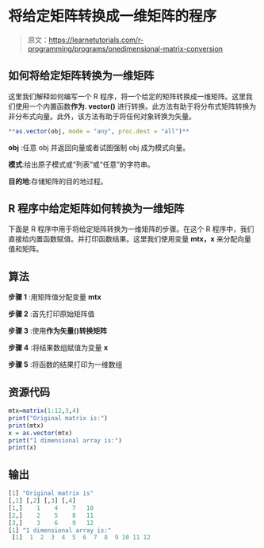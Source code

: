 # 将给定矩阵转换成一维矩阵的程序

> 原文：<https://learnetutorials.com/r-programming/programs/onedimensional-matrix-conversion>

## 如何将给定矩阵转换为一维矩阵

这里我们解释如何编写一个 R 程序，将一个给定的矩阵转换成一维矩阵。这里我们使用一个内置函数**作为. vector()** 进行转换。此方法有助于将分布式矩阵转换为非分布式向量。此外，该方法有助于将任何对象转换为矢量。

```r
**as.vector(obj, mode = "any", proc.dest = "all")** 

```

**obj** :任意 obj 并返回向量或者试图强制 obj 成为模式向量。

**模式**:给出原子模式或“列表”或“任意”的字符串。

**目的地**:存储矩阵的目的地过程。

## R 程序中给定矩阵如何转换为一维矩阵

下面是 R 程序中用于将给定矩阵转换为一维矩阵的步骤。在这个 R 程序中，我们直接给内置函数赋值。并打印函数结果。这里我们使用变量 **mtx，x** 来分配向量值和矩阵。

## 算法

**步骤 1** :用矩阵值分配变量 **mtx**

**步骤 2** :首先打印原始矩阵值

**步骤 3** :使用**作为矢量()转换矩阵**

**步骤 4** :将结果数组赋值为变量 **x**

**步骤 5** :将函数的结果打印为一维数组

## 资源代码

```r
mtx=matrix(1:12,3,4)
print("Original matrix is:")
print(mtx)
x = as.vector(mtx)
print("1 dimensional array is:")
print(x) 

```

## 输出

```r
[1] "Original matrix is"
[,1] [,2] [,3] [,4]
[1,]    1    4    7   10
[2,]    2    5    8   11
[3,]    3    6    9   12
[1] "1 dimensional array is:"
 [1]  1  2  3  4  5  6  7  8  9 10 11 12 
```